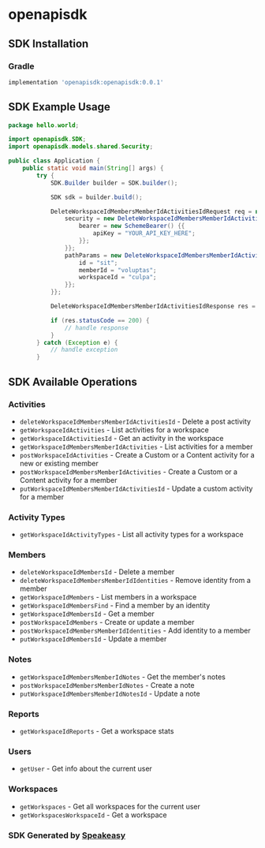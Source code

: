 # openapisdk

<!-- Start SDK Installation -->
## SDK Installation

### Gradle

```groovy
implementation 'openapisdk:openapisdk:0.0.1'
```
<!-- End SDK Installation -->

## SDK Example Usage
<!-- Start SDK Example Usage -->
```java
package hello.world;

import openapisdk.SDK;
import openapisdk.models.shared.Security;

public class Application {
    public static void main(String[] args) {
        try {
            SDK.Builder builder = SDK.builder();

            SDK sdk = builder.build();

            DeleteWorkspaceIdMembersMemberIdActivitiesIdRequest req = new DeleteWorkspaceIdMembersMemberIdActivitiesIdRequest() {{
                security = new DeleteWorkspaceIdMembersMemberIdActivitiesIdSecurity() {{
                    bearer = new SchemeBearer() {{
                        apiKey = "YOUR_API_KEY_HERE";
                    }};
                }};
                pathParams = new DeleteWorkspaceIdMembersMemberIdActivitiesIdPathParams() {{
                    id = "sit";
                    memberId = "voluptas";
                    workspaceId = "culpa";
                }};
            }};

            DeleteWorkspaceIdMembersMemberIdActivitiesIdResponse res = sdk.activities.deleteWorkspaceIdMembersMemberIdActivitiesId(req);

            if (res.statusCode == 200) {
                // handle response
            }
        } catch (Exception e) {
            // handle exception
        }
```
<!-- End SDK Example Usage -->

<!-- Start SDK Available Operations -->
## SDK Available Operations

### Activities

* `deleteWorkspaceIdMembersMemberIdActivitiesId` - Delete a post activity
* `getWorkspaceIdActivities` - List activities for a workspace
* `getWorkspaceIdActivitiesId` - Get an activity in the workspace
* `getWorkspaceIdMembersMemberIdActivities` - List activities for a member
* `postWorkspaceIdActivities` - Create a Custom or a Content activity for a new or existing member
* `postWorkspaceIdMembersMemberIdActivities` - Create a Custom or a Content activity for a member
* `putWorkspaceIdMembersMemberIdActivitiesId` - Update a custom activity for a member

### Activity Types

* `getWorkspaceIdActivityTypes` - List all activity types for a workspace

### Members

* `deleteWorkspaceIdMembersId` - Delete a member
* `deleteWorkspaceIdMembersMemberIdIdentities` - Remove identity from a member
* `getWorkspaceIdMembers` - List members in a workspace
* `getWorkspaceIdMembersFind` - Find a member by an identity
* `getWorkspaceIdMembersId` - Get a member
* `postWorkspaceIdMembers` - Create or update a member
* `postWorkspaceIdMembersMemberIdIdentities` - Add identity to a member
* `putWorkspaceIdMembersId` - Update a member

### Notes

* `getWorkspaceIdMembersMemberIdNotes` - Get the member's notes
* `postWorkspaceIdMembersMemberIdNotes` - Create a note
* `putWorkspaceIdMembersMemberIdNotesId` - Update a note

### Reports

* `getWorkspaceIdReports` - Get a workspace stats

### Users

* `getUser` - Get info about the current user

### Workspaces

* `getWorkspaces` - Get all workspaces for the current user
* `getWorkspacesWorkspaceId` - Get a workspace

<!-- End SDK Available Operations -->

### SDK Generated by [Speakeasy](https://docs.speakeasyapi.dev/docs/using-speakeasy/client-sdks)
